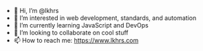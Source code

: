 - 👋 Hi, I’m @lkhrs
- 👀 I’m interested in web development, standards, and automation
- 🌱 I’m currently learning JavaScript and DevOps
- 💞️ I’m looking to collaborate on cool stuff
- 📫 How to reach me: https://www.lkhrs.com

<!---
lkhrs/lkhrs is a ✨ special ✨ repository because its `README.md` (this file) appears on your GitHub profile.
You can click the Preview link to take a look at your changes.
--->
